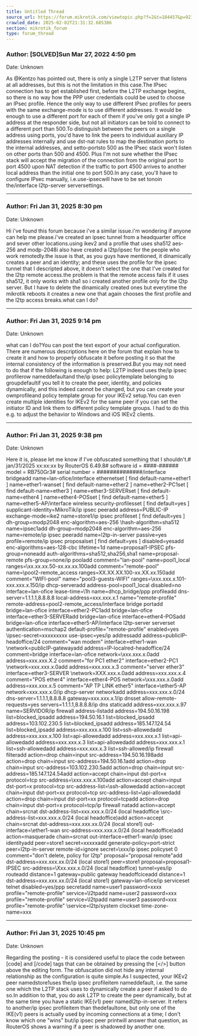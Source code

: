 ```yaml
---
title: Untitled Thread
source_url: https://forum.mikrotik.com/viewtopic.php?f=2&t=184457&p=921733&amp;sid=3b77a3334c914448dbbc02bfdff4c3aa#p921733
crawled_date: 2025-02-02T21:31:32.685386
section: mikrotik_forum
type: forum_thread
---
```


### Author: [SOLVED]Sun Mar 27, 2022 4:50 pm
Date: Unknown

As @Kentzo has pointed out, there is only a single L2TP server that listens at all addresses, but this is not the limitation in this case.The IPsec connection has to get established first, before the L2TP exchange begins, so there is no way how the PPP user credentials could be used to choose an IPsec profile. Hence the only way to use different IPsec profiles for peers with the same exchange-mode is to use different addresses. It would be enough to use a different port for each of them if you've only got a single IP address at the responder side, but not all initiators can be told to connect to a different port than 500.To distinguish between the peers on a single address using ports, you'd have to link the peers to individual auxiliary IP addresses internally and use dst-nat rules to map the destination ports to the internal addresses, and setto-portsto 500 as the IPsec stack won't listen on other ports than 500 and 4500. Plus I'm not sure whether the IPsec stack will accept the migration of the connection from the original port to port 4500 upon NAT detection if the traffic to port 4500 arrives to another local address than the initial one to port 500.In any case, you'll have to configure IPsec manually, i.e.use-ipsecwill have to be set tonoin the/interface l2tp-server serversettings.


---
### Author: Fri Jan 31, 2025 8:30 pm
Date: Unknown

Hi i've found this forum because i've a similar issue.i'm wondering if anyone can help me please.i've created an ipsec tunnel from a headquarter office and sever other locations.using ikev2 and a profile that uses sha512 aes-256 and modp-2048i also have created a l2tp/ipsec for the people who work remotedly.the issue is that, as you guys have mentioned, it dinamically creates a peer and an identity; and these uses the profile for the ipsec tunnel that I descripted above, it doesn't select the one that I've created for the l2tp remote access.the problem is that the remote access fails if it uses sha512, it only works with sha1 so i created another profile only for the l2tp server. But I have to delete the dinamically created ones but everytime the mikrotik reboots it creates a new one that again chooses the first profile and the l2tp access breaks.what can I do?


---
### Author: Fri Jan 31, 2025 9:14 pm
Date: Unknown

what can I do?You can post the text export of your actual configuration. There are numerous descriptions here on the forum that explain how to create it and how to properly obfuscate it before posting it so that the internal consistency of the information is preserved.But you may not need to do that if the following is enough to help: L2TP indeed uses the/ip ipsec profilerow nameddefaultand the/ip ipsec policytemplate belonging to groupdefaultif you tell it to create the peer, identity, and policies dynamically, and this indeed cannot be changed, but you can create your ownprofileand policy template group for your IKEv2 setup.You can even create multiple identities for IKEv2 for the same peer if you can set the initiator ID and link them to different policy template groups. I had to do this e.g. to adjust the behavior to Windows and iOS IKEv2 clients.


---
### Author: Fri Jan 31, 2025 9:38 pm
Date: Unknown

Here it is, please let me know if I've obfuscated something that I shouldn't.# jan/31/2025 xx:xx:xx by RouterOS 6.49.8# software id = ####-###### model = RB750Gr3# serial number = ##############/interface bridgeadd name=lan-ofice/interface ethernetset [ find default-name=ether1 ] name=ether1-wanset [ find default-name=ether2 ] name=ether2-PC1set [ find default-name=ether3 ] name=ether3-SERVERset [ find default-name=ether4 ] name=ether4-POSset [ find default-name=ether5 ] name=ether5-AP/interface wireless security-profilesset [ find default=yes ] supplicant-identity=MikroTik/ip ipsec peeradd address=PUBLIC-IP exchange-mode=ike2 name=store1/ip ipsec profileset [ find default=yes ] dh-group=modp2048 enc-algorithm=aes-256 \hash-algorithm=sha512 name=ipsec1add dh-group=modp2048 enc-algorithm=aes-256 name=remote/ip ipsec peeradd name=l2tp-in-server passive=yes profile=remote/ip ipsec proposalset [ find default=yes ] disabled=yesadd enc-algorithms=aes-128-cbc lifetime=1d name=proposal1-IPSEC pfs-group=noneadd auth-algorithms=sha512,sha256,sha1 name=proposal-remote pfs-group=none/ip pooladd comment="lan-pool" name=pool1_local ranges=\xx.xx.xx.50-xx.xx.xx.100add comment="remote-pool" name=\pool2-remote_access ranges=XX.XX.XX.100-xx.XX.xx.150add comment="WIFI-pool" name="pool3-guests-WIFI" ranges=\xxx.xxx.x.101-xxx.xxx.x.150/ip dhcp-serveradd address-pool=pool1_local disabled=no interface=lan-ofice lease-time=\1h name=dhcp_bridge/ppp profileadd dns-server=1.1.1.1,8.8.8.8 local-address=xxx.xxx.x.1 name=\"remote-profile" remote-address=pool2-remote_access/interface bridge portadd bridge=lan-ofice interface=ether2-PC1add bridge=lan-ofice interface=ether3-SERVERadd bridge=lan-ofice interface=ether4-POSadd bridge=lan-ofice interface=ether5-AP/interface l2tp-server serverset authentication=mschap2 default-profile="remote-profile" enabled=yes \ipsec-secret=xxxxxxxxx use-ipsec=yes/ip addressadd address=publicIP-headoffice/24 comment="wan modem" interface=ether1-wan \network=publicIP-gatewayadd address=IP-localred-headoffice/24 comment=bridge interface=lan-ofice network=\xxx.xxx.x.0add address=xxx.xxx.X.2 comment="for PC1 ether2" interface=ether2-PC1 \network=xxx.xxx.x.0add address=xxx.xxx.x.3 comment="server ether3" interface=ether3-SERVER \network=XXX.xxx.x.0add address=xxx.xxx.x.4 comment="POS ether4" interface=ether4-POS network=\xxx.xxx.x.0add address=xxx.xxx.x.5 comment="AP TP LINK ether5" interface=\ether5-AP network=xxx.xxx.x.0/ip dhcp-server networkadd address=xxx.xxx.x.0/24 dns-server=1.1.1.1,8.8.8.8 gateway=xxx.xxx.x.1/ip dnsset allow-remote-requests=yes servers=1.1.1.1,8.8.8.8/ip dns staticadd address=xxx.xxx.x.97 name=SERVIDOR/ip firewall address-listadd address=194.50.16.198 list=blocked_ipsadd address=194.50.16.1 list=blocked_ipsadd address=103.102.230.5 list=blocked_ipsadd address=185.147.124.54 list=blocked_ipsadd address=xxx.xxx.x.100 list=ssh-allowedadd address=xxx.xxx.x.100 list=api-allowedadd address=xxx.xxx.x.1 list=api-allowedadd address=xxx.xxx.x.3 list=api-allowedadd address=xxx.xxx.x.1 list=ssh-allowedadd address=xxx.xxx.x.3 list=ssh-allowed/ip firewall filteradd action=drop chain=input src-address=194.50.16.198add action=drop chain=input src-address=194.50.16.1add action=drop chain=input src-address=103.102.230.5add action=drop chain=input src-address=185.147.124.54add action=accept chain=input dst-port=x protocol=tcp src-address=\xxx.xxx.x.100add action=accept chain=input dst-port=x protocol=tcp src-address-list=\ssh-allowedadd action=accept chain=input dst-port=xx protocol=tcp src-address-list=\api-allowedadd action=drop chain=input dst-port=xx protocol=tcpadd action=drop chain=input dst-port=x protocol=tcp/ip firewall natadd action=accept chain=srcnat dst-address-list=xxx.xxx.x.0/24 (local headoffice \src-address-list=xxx.xxx.x.0/24 (local headoffice)add action=accept chain=srcnat dst-address=xxx.xxx.xx.0/24 (local store1) out-interface=\ether1-wan src-address=xxx.xxx.x.0/24 (local headoffice)add action=masquerade chain=srcnat out-interface=ether1-wan/ip ipsec identityadd peer=store1 secret=xxxxxadd generate-policy=port-strict peer=l2tp-in-server remote-id=ignore secret=\xxx/ip ipsec policyset 0 comment="don't delete, policy for l2tp" proposal="proposal remote"add dst-address=xxx.xxx.xx.0/24 (local store1) peer=store1 proposal=proposal1-IPSEC src-address=\Xxx.xxx.x.0/24 (local headoffice) tunnel=yes/ip routeadd distance=1 gateway=public gateway headoffciceadd distance=1 dst-address=xxx.xxx.xx.0/24 (local store1) gateway=lan-ofice/ip serviceset telnet disabled=yes/ppp secretadd name=user1 password=xxxx profile="remote-profile" service=\l2tpadd name=user2 password=xxx profile="remote-profile" service=\l2tpadd name=user3 password=xxx profile="remote-profile" \service=l2tp/system clockset time-zone-name=xxx


---
### Author: Fri Jan 31, 2025 10:45 pm
Date: Unknown

Regarding the posting - it is considered useful to place the code between [code] and [/code] tags that can be obtained by pressing the [</>] button above the editing form. The obfuscation did not hide any internal relationship as the configuration is quite simple.As I suspected, your IKEv2 peer namedstore1uses the/ip ipsec profileitem nameddefault, i.e. the same one which the L2TP stack uses to dynamically create a peer if asked to do so.In addition to that, you do ask L2TP to create the peer dynamically, but at the same time you have a static IKE(v1) peer namedl2tp-in-server. It refers to another/ip ipsec profileitem than thedefaultone, but only one of the IKE(v1) peers is actually used by incoming connections at a time; I don't know which one "wins" but/ip ipsec peer printwill answer that question, as RouterOS shows a warning if a peer is shadowed by another one.

